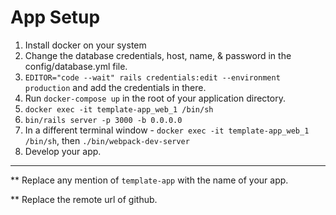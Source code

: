 # App Setup

1. Install docker on your system
2. Change the database credentials, host, name, & password in the config/database.yml file.
3. `EDITOR="code --wait" rails credentials:edit --environment production` and add the credentials in there.
4. Run `docker-compose up` in the root of your application directory.
5. `docker exec -it template-app_web_1 /bin/sh`
6. `bin/rails server -p 3000 -b 0.0.0.0`
7. In a different terminal window - `docker exec -it template-app_web_1 /bin/sh`, then
   `./bin/webpack-dev-server`
8. Develop your app.

***
** Replace any mention of `template-app` with the name of your app.

** Replace the remote url of github.


